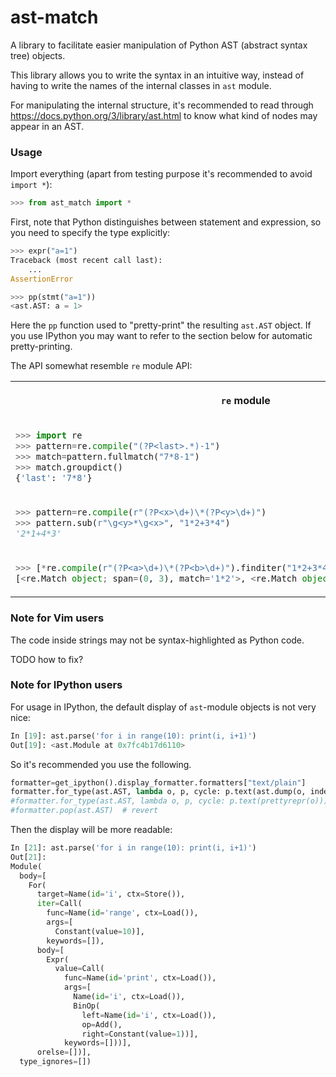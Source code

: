 # ast-match

A library to facilitate easier manipulation of Python AST (abstract syntax tree) objects.

This library allows you to write the syntax in an intuitive way, instead of having to write the names of the internal classes in `ast` module.

For manipulating the internal structure, it's recommended to read through https://docs.python.org/3/library/ast.html to know what kind of nodes may appear in an AST.

### Usage

Import everything (apart from testing purpose it's recommended to avoid `import *`):

```python
>>> from ast_match import *

```

First, note that Python distinguishes between statement and expression, so you need to specify the type explicitly:

```python
>>> expr("a=1")
Traceback (most recent call last):
    ...
AssertionError

>>> pp(stmt("a=1"))
<ast.AST: a = 1>

```

Here the `pp` function used to "pretty-print" the resulting `ast.AST` object. If you use IPython you may want to refer to the section below for automatic pretty-printing.

The API somewhat resemble `re` module API:

<table>
<tr>
<th>

`re` module

</th>
<th>

`ast_match` module

</th>
</tr>
<tr>
<td>

```python
>>> import re
>>> pattern=re.compile("(?P<last>.*)-1")
>>> match=pattern.fullmatch("7*8-1")
>>> match.groupdict()
{'last': '7*8'}

```

</td>
<td> 

```python
>>> from ast_match import *
>>> pattern=compile(expr("_last-1"))
>>> match=pattern.fullmatch(expr("7*8-1"))
>>> match
Matching{'last': <ast.AST: 7 * 8>}

```

</td>
</tr>
<tr>
<td>

```python
>>> pattern=re.compile(r"(?P<x>\d+)\*(?P<y>\d+)")
>>> pattern.sub(r"\g<y>*\g<x>", "1*2+3*4")
'2*1+4*3'

```

</td>
<td> 

```python
>>> pattern=compile(expr("_x * _y"))
>>> pp(pattern.sub(repl(expr("_y*_x")), expr("1*2+3*4")))
<ast.AST: 2 * 1 + 4 * 3>

```

</td>
</tr>
<tr>
<td>

```python
>>> [*re.compile(r"(?P<a>\d+)\*(?P<b>\d+)").finditer("1*2+3*4")]
[<re.Match object; span=(0, 3), match='1*2'>, <re.Match object; span=(4, 7), match='3*4'>]

```

</td>
<td> 

```python
>>> [*compile(expr("_a*_b")).finditer(expr("1*2+3*4"))]
[Matching{'a': <ast.AST: 1>, 'b': <ast.AST: 2>}, Matching{'a': <ast.AST: 3>, 'b': <ast.AST: 4>}]

```

</td>
</tr>
</table>

### Note for Vim users

The code inside strings may not be syntax-highlighted as Python code.

TODO how to fix?

### Note for IPython users

For usage in IPython, the default display of `ast`-module objects is not very nice:

```python
In [19]: ast.parse('for i in range(10): print(i, i+1)')
Out[19]: <ast.Module at 0x7fc4b17d6110>
```

So it's recommended you use the following.

```python
formatter=get_ipython().display_formatter.formatters["text/plain"]
formatter.for_type(ast.AST, lambda o, p, cycle: p.text(ast.dump(o, indent=2)))
#formatter.for_type(ast.AST, lambda o, p, cycle: p.text(prettyrepr(o)))  # alternative, prettier but does not show the internal
#formatter.pop(ast.AST)  # revert
```

Then the display will be more readable:

```python
In [21]: ast.parse('for i in range(10): print(i, i+1)')
Out[21]: 
Module(
  body=[
    For(
      target=Name(id='i', ctx=Store()),
      iter=Call(
        func=Name(id='range', ctx=Load()),
        args=[
          Constant(value=10)],
        keywords=[]),
      body=[
        Expr(
          value=Call(
            func=Name(id='print', ctx=Load()),
            args=[
              Name(id='i', ctx=Load()),
              BinOp(
                left=Name(id='i', ctx=Load()),
                op=Add(),
                right=Constant(value=1))],
            keywords=[]))],
      orelse=[])],
  type_ignores=[])
```

